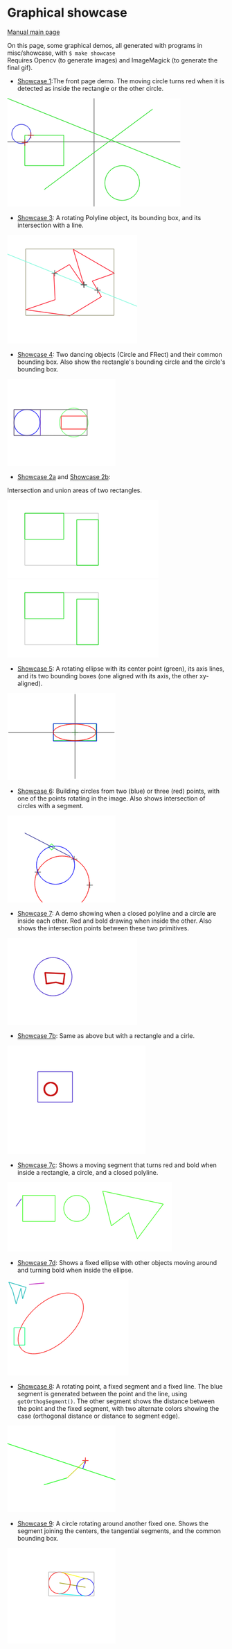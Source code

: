 # Graphical showcase

[Manual main page](homog2d_manual.md)

On this page, some graphical demos, all generated with programs in misc/showcase, with `$ make showcase`
<br>
Requires Opencv (to generate images) and ImageMagick (to generate the final gif).


* [Showcase 1](../misc/showcase/showcase1.cpp):The front page demo. The moving circle turns red when it is detected as inside the rectangle or the other circle.

![showcase1](showcase/showcase1.gif)


* [Showcase 3](../misc/showcase/showcase3.cpp):
A rotating Polyline object, its bounding box, and its intersection with a line.

![showcase3](showcase/showcase3.gif)


* [Showcase 4](../misc/showcase/showcase4a.cpp):
Two dancing objects (Circle and FRect) and their common bounding box.
Also show the rectangle's bounding circle and the circle's bounding box.

![showcase4](showcase/showcase4a.gif)


* [Showcase 2a](../misc/showcase/showcase2a.cpp) and [Showcase 2b](../misc/showcase/showcase2b.cpp):

Intersection and union areas of two rectangles.

![Example of intersection area](showcase/showcase2a.gif)
![Example of union area](showcase/showcase2b.gif)


* [Showcase 5](../misc/showcase/showcase5.cpp):
A rotating ellipse with its center point (green), its axis lines, and its two bounding boxes (one aligned with its axis, the other xy-aligned).

![showcase5](showcase/showcase5.gif)


* [Showcase 6](../misc/showcase/showcase6.cpp):
Building circles from two (blue) or three (red) points, with one of the points rotating in the image.
Also shows intersection of circles with a segment.

![showcase6](showcase/showcase6.gif)


* [Showcase 7](../misc/showcase/showcase7.cpp):
<a id="sc7"></a>
A demo showing when a closed polyline and a circle are inside each other.
Red and bold drawing when inside the other.
Also shows the intersection points between these two primitives.

![showcase7](showcase/showcase7.gif)

* [Showcase 7b](../misc/showcase/showcase7b.cpp):
<a id="sc7b"></a>
Same as above but with a rectangle and a cirle.

![showcase7b](showcase/showcase7b.gif)


* [Showcase 7c](../misc/showcase/showcase7c.cpp):
<a id="sc7c"></a>
Shows a moving segment that turns red and bold when inside a rectangle, a circle, and a closed polyline.

![showcase7c](showcase/showcase7c.gif)


* [Showcase 7d](../misc/showcase/showcase7d.cpp):
<a id="sc7d"></a>
Shows a fixed ellipse with other objects moving around and turning bold when inside the ellipse.

![showcase7d](showcase/showcase7d.gif)



* [Showcase 8](../misc/showcase/showcase8.cpp):
<a name="sc8"></a>
A rotating point, a fixed segment and a fixed line.
The blue segment is generated between the point and the line, using `getOrthogSegment()`.
The other segment shows the distance between the point and the fixed segment, with two alternate colors showing the case (orthogonal distance or distance to segment edge).

![showcase8](showcase/showcase8.gif)


* [Showcase 9](../misc/showcase/showcase9.cpp):
<a name="sc9"></a>
A circle rotating around another fixed one.
Shows the segment joining the centers, the tangential segments, and the common bounding box.

![showcase9](showcase/showcase9.gif)


